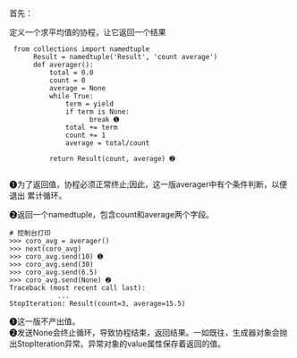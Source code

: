 首先：

定义一个求平均值的协程，让它返回一个结果

```
 from collections import namedtuple
      Result = namedtuple('Result', 'count average')
      def averager():
          total = 0.0
          count = 0
          average = None
          while True:
              term = yield
              if term is None:
                    break ➊ 
              total += term
              count += 1
              average = total/count

          return Result(count, average) ➋


```

➊为了返回值，协程必须正常终止;因此，这一版averager中有个条件判断，以便退出 累计循环。

➋返回一个namedtuple，包含count和average两个字段。

```
# 控制台打印      
>>> coro_avg = averager() 
>>> next(coro_avg)
>>> coro_avg.send(10) ➊ 
>>> coro_avg.send(30)
>>> coro_avg.send(6.5)
>>> coro_avg.send(None) ➋ 
Traceback (most recent call last):
            ...
StopIteration: Result(count=3, average=15.5)
```

➊这一版不产出值。  
➋发送None会终止循环，导致协程结束，返回结果。一如既往，生成器对象会抛出StopIteration异常。异常对象的value属性保存着返回的值。  


